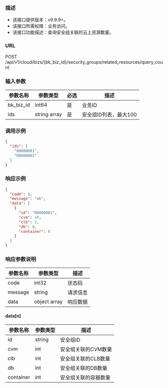 ### 描述

- 该接口提供版本：v9.9.9+。
- 该接口所需权限：业务访问。
- 该接口功能描述：查询安全组关联的云上资源数量。

### URL

POST /api/v1/cloud/bizs/{bk_biz_id}/security_groups/related_resources/query_count

### 输入参数

| 参数名称      | 参数类型         | 必选 | 描述            |
|-----------|--------------|----|---------------|
| bk_biz_id | int64        | 是  | 业务ID          |
| ids       | string array | 是  | 安全组ID列表，最大100 |

### 调用示例

```json
{
  "ids": [
    "00000001",
    "00000002"
  ]
}
```

### 响应示例

```json
{
  "code": 0,
  "message": "ok",
  "data": [
    {
      "id": "00000001",
      "cvm": 10,
      "clb": 2,
      "db": 0,
      "container": 0
    }
  ]
}
```

### 响应参数说明

| 参数名称    | 参数类型         | 描述   |
|---------|--------------|------|
| code    | int32        | 状态码  |
| message | string       | 请求信息 |
| data    | object array | 响应数据 |

#### data[n]

| 参数名称      | 参数类型   | 描述          |
|-----------|--------|-------------|
| id        | string | 安全组ID       |
| cvm       | int    | 安全组关联的CVM数量 |
| clb       | int    | 安全组关联的CLB数量 |
| db        | int    | 安全组关联的DB数量  |
| container | int    | 安全组关联的容器数量  |
